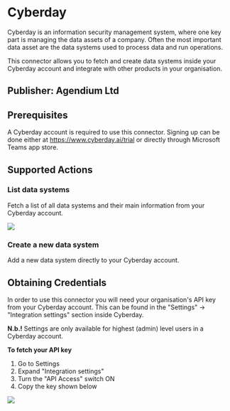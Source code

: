 # Cyberday
Cyberday is an information security management system, where one key part is managing the data assets of a company. Often the most important data asset are the data systems used to process data and run operations.

This connector allows you to fetch and create data systems inside your Cyberday account and integrate with
other products in your organisation.

## Publisher: Agendium Ltd

## Prerequisites
A Cyberday account is required to use this connector. Signing up can be done either at https://www.cyberday.ai/trial or directly through Microsoft Teams app store.

## Supported Actions

### List data systems
Fetch a list of all data systems and their main information from your Cyberday account.

![](https://uploads-ssl.webflow.com/5ebe2d9ae83a62f96fed82de/623aee026970a12dbed5c0cb_Screenshot%202022-03-23%20at%2011.48.45.png)

### Create a new data system
Add a new data system directly to your Cyberday account.

## Obtaining Credentials
In order to use this connector you will need your organisation's API key from your Cyberday account. This can be found in the "Settings" -> "Integration settings" section inside Cyberday.

**N.b.!** Settings are only available for highest (admin) level users in a Cyberday account.

**To fetch your API key**

1. Go to Settings
2. Expand "Integration settings"
3. Turn the "API Access" switch ON
4. Copy the key shown below 

![](https://uploads-ssl.webflow.com/5ebe2d9ae83a62f96fed82de/623aef556f0b8deaefb0c849_Screenshot%202022-03-23%20at%2011.54.57.png)
